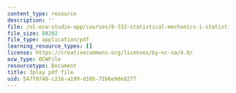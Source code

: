 ```yaml
---
content_type: resource
description: ''
file: /ol-ocw-studio-app/courses/8-333-statistical-mechanics-i-statistical-mechanics-of-particles-fall-2013/547f0740c216a199d10571b6e9de8277_TSjJlJJ2aoI.pdf
file_size: 88202
file_type: application/pdf
learning_resource_types: []
license: https://creativecommons.org/licenses/by-nc-sa/4.0/
ocw_type: OCWFile
resourcetype: Document
title: 3play pdf file
uid: 547f0740-c216-a199-d105-71b6e9de8277
---
```

